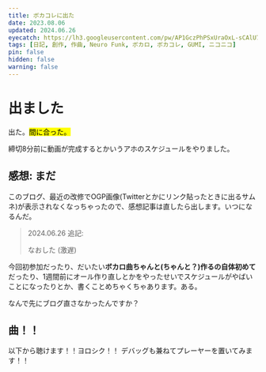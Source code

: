 ```yaml
---
title: ボカコレに出た
date: 2023.08.06
updated: 2024.06.26
eyecatch: https://lh3.googleusercontent.com/pw/AP1GczPhPSxUraOxL-sCAlU7KjwYyUVgg4nuKIX71HwFNwrOl-P7GGgbvdwJs0KKz_s7-ss2ALsYqHGyihyNvSENX3K60NXH0tLA7GCR4h6gacxqP4bS5nIdlxw4DoH3Zp0hCTwGvABl6ZyLwHO8c8ljQXhr=w1600-h838-s-no
tags: [日記, 創作, 作曲, Neuro Funk, ボカロ, ボカコレ, GUMI, ニコニコ]
pin: false
hidden: false
warning: false
---
```


# 出ました
出た。<mark>間に合った。</mark>

締切8分前に動画が完成するとかいうアホのスケジュールをやりました。

## 感想: まだ
このブログ、最近の改修でOGP画像(Twitterとかにリンク貼ったときに出るサムネ)が表示されなくなっちゃったので、感想記事は直したら出します。いつになるんだ。
> 2024.06.26 追記: 
>
> なおした (激遅)
>

今回初参加だったり、だいたい**ボカロ曲ちゃんと(ちゃんと？)作るの自体初めて**だったり、1週間前にオール作り直しとかをやったせいでスケジュールがやばいことになったりとか、書くことめちゃくちゃあります。ある。

なんで先にブログ直さなかったんですか？

## 曲！！
以下から聴けます！！ヨロシク！！
デバッグも兼ねてプレーヤーを置いてみます！！